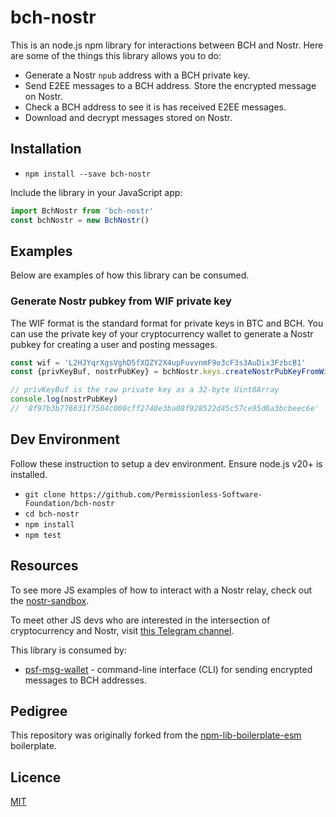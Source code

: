 # bch-nostr

This is an node.js npm library for interactions between BCH and Nostr. Here are some of the things this library allows you to do:

- Generate a Nostr `npub` address with a BCH private key.
- Send E2EE messages to a BCH address. Store the encrypted message on Nostr.
- Check a BCH address to see it is has received E2EE messages.
- Download and decrypt messages stored on Nostr.

## Installation

- `npm install --save bch-nostr`

Include the library in your JavaScript app:

```javascript
import BchNostr from 'bch-nostr'
const bchNostr = new BchNostr()
```

## Examples

Below are examples of how this library can be consumed.

### Generate Nostr pubkey from WIF private key

The WIF format is the standard format for private keys in BTC and BCH. You can use the private key of your cryptocurrency wallet to generate a Nostr pubkey for creating a user and posting messages.

```javascript
const wif = 'L2HJYqrXgsVghD5fXQZY2X4upFuvvnmF9o3cF3s3AuDix3FzbcB1'
const {privKeyBuf, nostrPubKey} = bchNostr.keys.createNostrPubKeyFromWif({wif})

// privKeyBuf is the raw private key as a 32-byte Uint8Array
console.log(nostrPubKey)
// '8f97b3b776631f7504c000cff2740e3ba08f928522d45c57ce95d6a3bcbeec6e'
```

## Dev Environment

Follow these instruction to setup a dev environment. Ensure node.js v20+ is installed.

- `git clone https://github.com/Permissionless-Software-Foundation/bch-nostr`
- `cd bch-nostr`
- `npm install`
- `npm test`

## Resources

To see more JS examples of how to interact with a Nostr relay, check out the [nostr-sandbox](https://github.com/christroutner/nostr-sandbox).

To meet other JS devs who are interested in the intersection of cryptocurrency and Nostr, visit [this Telegram channel](https://t.me/bch_js_toolkit).

This library is consumed by:
- [psf-msg-wallet](https://github.com/Permissionless-Software-Foundation/psf-msg-wallet) - command-line interface (CLI) for sending encrypted messages to BCH addresses.

## Pedigree
This repository was originally forked from the [npm-lib-boilerplate-esm](https://github.com/christroutner/npm-lib-boilerplate-esm) boilerplate.

## Licence
[MIT](LICENSE.md)
